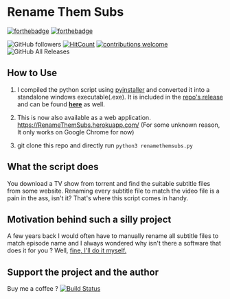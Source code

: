 # Rename Them Subs

[![forthebadge](https://forthebadge.com/images/badges/made-with-python.svg)](https://forthebadge.com)
[![forthebadge](https://forthebadge.com/images/badges/60-percent-of-the-time-works-every-time.svg)](https://forthebadge.com)

![GitHub followers](https://img.shields.io/github/followers/eshaan7.svg?style=social)
[![HitCount](http://hits.dwyl.io/eshaan7/RenameThemSubs.svg)](http://hits.dwyl.io/eshaan7/RenameThemSubs)
[![contributions welcome](https://img.shields.io/badge/contributions-welcome-brightgreen.svg)](https://github.com/Eshaan7/RenameThemSubs/issues)
![GitHub All Releases](https://img.shields.io/github/downloads/eshaan7/renamethemsubs/total.svg?style=social)

## How to Use

1. I compiled the python script using <a href="https://github.com/pyinstaller/pyinstaller">pyinstaller</a> and converted it into a standalone windows executable(.exe). It is included in the [repo's release](https://github.com/Eshaan7/RenameThemSubs/releases/) and can be found <a href="https://mega.nz/#!iihUTCzR!rAQdsCsZfveJbYgwMD0JX4OymIpHlAmnbhYT1A6pIpE"><b>here</b></a> as well.

2. This is now also available as a web application. https://RenameThemSubs.herokuapp.com/
   (For some unknown reason, It only works on Google Chrome for now)

3. git clone this repo and directly run `python3 renamethemsubs.py`

## What the script does
You download a TV show from torrent and find the suitable subtitle files from some website.
Renaming every subtitle file to match the video file is a pain in the ass, isn't it?
That's where this script comes in handy.

## Motivation behind such a silly project
A few years back I would often have to manually rename all subtitle files to match episode name and I always wondered why isn't there a
software that does it for you ? Well, <a href="https://www.youtube.com/watch?v=EzWNBmjyv7Y">fine, I'll do it myself.</a> 
## Support the project and the author
Buy me a coffee ?
[![Build Status](https://img.shields.io/badge/Paypal-DONATE-blue.svg?logo=paypal
)](https://paypal.me/eshaanbansal)
